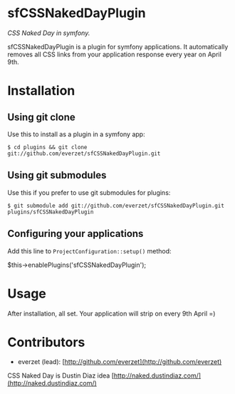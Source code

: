 sfCSSNakedDayPlugin
====

*CSS Naked Day in symfony.*

sfCSSNakedDayPlugin is a plugin for symfony applications. It automatically removes all CSS links from your application response every year on April 9th.

Installation
============

Using git clone
-----------------------------------

Use this to install as a plugin in a symfony app:

	$ cd plugins && git clone git://github.com/everzet/sfCSSNakedDayPlugin.git

Using git submodules
-----------------------------------

Use this if you prefer to use git submodules for plugins:

	$ git submodule add git://github.com/everzet/sfCSSNakedDayPlugin.git plugins/sfCSSNakedDayPlugin

Configuring your applications
-----------------------------------

Add this line to `ProjectConfiguration::setup()` method:

  $this->enablePlugins('sfCSSNakedDayPlugin');


Usage
=====

After installation, all set. Your application will strip on every 9th April =)


Contributors
============

* everzet (lead): [http://github.com/everzet](http://github.com/everzet)

CSS Naked Day is Dustin Diaz idea [http://naked.dustindiaz.com/](http://naked.dustindiaz.com/)
